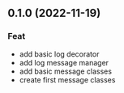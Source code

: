 ## 0.1.0 (2022-11-19)

### Feat

- add basic log decorator
- add log message manager
- add basic message classes
- create first message classes
